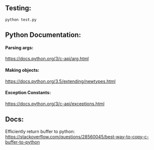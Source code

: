 ## Testing:

`python test.py`

## Python Documentation:

#### Parsing args:
https://docs.python.org/3/c-api/arg.html

#### Making objects:
https://docs.python.org/3.5/extending/newtypes.html

#### Exception Constants:
https://docs.python.org/3/c-api/exceptions.html

## Docs:

Efficiently return buffer to python:
https://stackoverflow.com/questions/28560045/best-way-to-copy-c-buffer-to-python